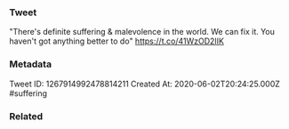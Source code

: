 ### Tweet
"There's definite suffering &amp; malevolence in the world. We can fix it. You haven't got anything better to do" https://t.co/41WzOD2IIK

### Metadata
Tweet ID: 1267914992478814211
Created At: 2020-06-02T20:24:25.000Z
#suffering

### Related

